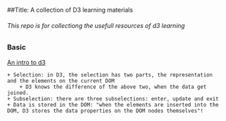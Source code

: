 ##Title: A collection of D3 learning materials
###### This repo is for collectiong the usefull resources of d3 learning

### Basic
[An intro to d3](http://www.samselikoff.com/tutorials/intro-to-d3-big-data.html)

	+ Selection: in D3, the selection has two parts, the representation and the elements on the current DOM
		+ D3 knows the difference of the above two, when the data get joined.
	+ Subselection: there are three subselections: enter, update and exit
	+ Data is stored in the DOM: "when the elements are inserted into the DOM, D3 stores the data properties on the DOM nodes themselves"!